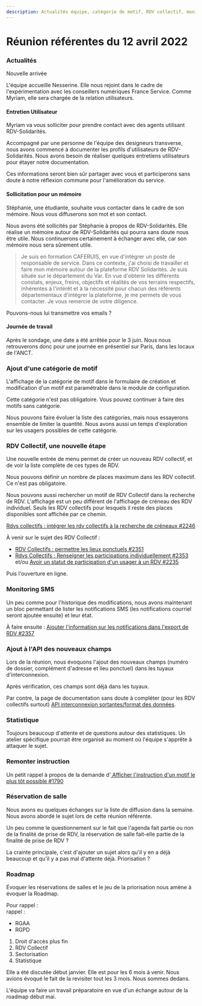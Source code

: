 ```yaml
---
description: Actualités équipe, catégorie de motif, RDV collectif, monitoring SMS
---
```


# Réunion référentes du 12 avril 2022

### Actualités

Nouvelle arrivée

L'équipe accueille Nesserine. Elle nous rejoint dans le cadre de l'expérimentation avec les conseillers numériques France Service. Comme Myriam, elle sera chargée de la relation utilisateurs.

#### Entretien Utilisateur

Myriam va vous solliciter pour prendre contact avec des agents utilisant RDV-Solidarités.

Accompagné par une personne de l'équipe des designeurs transverse, nous avons commencé à documenter les profils d'utilisateurs de RDV-Solidarités. Nous avons besoin de réaliser quelques entretiens utilisateurs pour étayer notre documentation.

Ces informations seront bien sûr partager avec vous et participerons sans doute à notre réflexion commune pour l'amélioration du service.

#### Sollicitation pour un mémoire

Stéphanie, une étudiante, souhaite vous contacter dans le cadre de son mémoire. Nous vous diffuserons son mot et son contact.

Nous avons été sollicités par Stéphanie à propos de RDV-Solidarités. Elle réalise un mémoire autour de RDV-Solidarités qui pourra sans doute nous être utile. Nous continuerons certainement à échanger avec elle, car son mémoire nous sera sûrement utile.

> Je suis en formation CAFERUIS, en vue d'intégrer un poste de responsable de service. Dans ce contexte, j'ai choisi de travailler et faire mon mémoire autour de la plateforme RDV Solidarités. Je suis située sur le département du Var. En vue d'obtenir les différents constats, enjeux, freins, objectifs et réalités de vos terrains respectifs, inhérentes à l'intérêt et à la nécessité pour chacun des référents départementaux d'intégrer la plateforme, je me permets de vous contacter. Je vous remercie de votre diligence.

Pouvons-nous lui transmettre vos emails ?

#### Journée de travail

Après le sondage, une date a été arrêtée pour le 3 juin. Nous nous retrouverons donc pour une journée en présentiel sur Paris, dans les locaux de l'ANCT.

### Ajout d'une catégorie de motif

L'affichage de la catégorie de motif dans le formulaire de création et modification d'un motif est paramétrable dans le module de configuration.

Cette catégorie n'est pas obligatoire. Vous pouvez continuer à faire des motifs sans catégorie.

Nous pouvons faire évoluer la liste des catégories, mais nous essayerons ensemble de limiter la quantité. Nous avons aussi un temps d'exploration sur les usagers possibles de cette catégorie.

### RDV Collectif, une nouvelle étape

Une nouvelle entrée de menu permet de créer un nouveau RDV collectif, et de voir la liste complète de ces types de RDV.

Nous pouvons définir un nombre de places maximum dans les RDV collectif. Ce n'est pas obligatoire.

Nous pouvons aussi rechercher un motif de RDV Collectif dans la recherche de RDV. L'affichage est un peu différent de l'affichage de créneau des RDV individuel. Seuls les RDV collectifs pour lesquels il reste des places disponibles sont affichée par ce chemin.

[Rdvs collectifs : intégrer les rdv collectifs à la recherche de créneaux #2246](https://github.com/betagouv/rdv-solidarites.fr/issues/2246)

À venir sur le sujet des RDV Collectif :

* [RDV Collectifs : permettre les lieux ponctuels #2351](https://github.com/betagouv/rdv-solidarites.fr/issues/2351)
* [Rdvs Collectifs : Renseigner les participations individuellement #2353 ](https://github.com/betagouv/rdv-solidarites.fr/issues/2353)et/ou [Avoir un statut de participation d'un usager à un RDV #2235](https://github.com/betagouv/rdv-solidarites.fr/issues/2235)

Puis l'ouverture en ligne.

### Monitoring SMS

Un peu comme pour l'historique des modifications, nous avons maintenant un bloc permettant de lister les notifications SMS (les notifications courriel seront ajoutée ensuite) et leur état.

À faire ensuite : [Ajouter l'information sur les notifications dans l'export de RDV #2357](https://github.com/betagouv/rdv-solidarites.fr/issues/2357)

### Ajout à l'API des nouveaux champs

Lors de la réunion, nous évoquons l'ajout des nouveaux champs (numéro de dossier, complément d'adresse et lieu ponctuel) dans les tuyaux d'interconnexion.

Après vérification, ces champs sont déjà dans les tuyaux.

Par contre, la page de documentation sans doute à compléter (pour les RDV collectifs surtout) [API interconnexion sortantes/format des données](https://doc.rdv-solidarites.fr/guide-utilisation/pour-un-charge-informatique/api-interconnexions-sortantes/format-des-donnees).

### Statistique

Toujours beaucoup d'attente et de questions autour des statistiques. Un atelier spécifique pourrait être organisé au moment où l'équipe s'apprête à attaquer le sujet.

### Remonter instruction

Un petit rappel à propos de la demande d'[ Afficher l'instruction d'un motif le plus tôt possible #1790](https://github.com/betagouv/rdv-solidarites.fr/issues/1790)

### Réservation de salle

Nous avons eu quelques échanges sur la liste de diffusion dans la semaine. Nous avons abordé le sujet lors de cette réunion référente.

Un peu comme le questionnement sur le fait que l'agenda fait partie ou non de la finalité de prise de RDV, la réservation de salle fait-elle partie de la finalité de prise de RDV ?

La crainte principale, c'est d'ajouter un sujet alors qu'il y en a déjà beaucoup et qu'il y a pas mal d'attente déjà. Priorisation ?

### Roadmap

Évoquer les réservations de salles et le jeu de la priorisation nous amène à évoquer la Roadmap.

Pour rappel :\
rappel :

* RGAA
* RGPD

1. Droit d'accès plus fin
2. RDV Collectif
3. Sectorisation
4. Statistique

Elle a été discutée début janvier. Elle est pour les 6 mois à venir. Nous avions évoqué le fait de la revisiter tout les 3 mois. Nous sommes dedans.

L'équipe va faire un travail préparatoire en vue d'un échange autour de la roadmap début mai.
